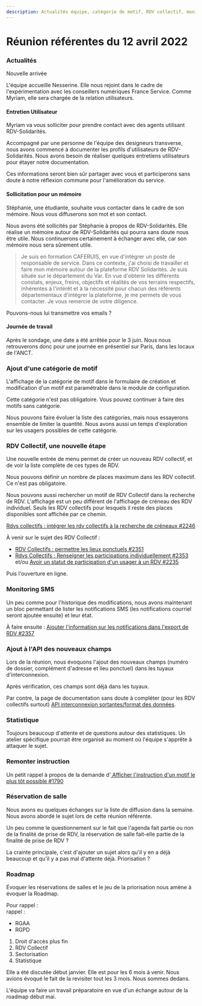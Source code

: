 ```yaml
---
description: Actualités équipe, catégorie de motif, RDV collectif, monitoring SMS
---
```


# Réunion référentes du 12 avril 2022

### Actualités

Nouvelle arrivée

L'équipe accueille Nesserine. Elle nous rejoint dans le cadre de l'expérimentation avec les conseillers numériques France Service. Comme Myriam, elle sera chargée de la relation utilisateurs.

#### Entretien Utilisateur

Myriam va vous solliciter pour prendre contact avec des agents utilisant RDV-Solidarités.

Accompagné par une personne de l'équipe des designeurs transverse, nous avons commencé à documenter les profils d'utilisateurs de RDV-Solidarités. Nous avons besoin de réaliser quelques entretiens utilisateurs pour étayer notre documentation.

Ces informations seront bien sûr partager avec vous et participerons sans doute à notre réflexion commune pour l'amélioration du service.

#### Sollicitation pour un mémoire

Stéphanie, une étudiante, souhaite vous contacter dans le cadre de son mémoire. Nous vous diffuserons son mot et son contact.

Nous avons été sollicités par Stéphanie à propos de RDV-Solidarités. Elle réalise un mémoire autour de RDV-Solidarités qui pourra sans doute nous être utile. Nous continuerons certainement à échanger avec elle, car son mémoire nous sera sûrement utile.

> Je suis en formation CAFERUIS, en vue d'intégrer un poste de responsable de service. Dans ce contexte, j'ai choisi de travailler et faire mon mémoire autour de la plateforme RDV Solidarités. Je suis située sur le département du Var. En vue d'obtenir les différents constats, enjeux, freins, objectifs et réalités de vos terrains respectifs, inhérentes à l'intérêt et à la nécessité pour chacun des référents départementaux d'intégrer la plateforme, je me permets de vous contacter. Je vous remercie de votre diligence.

Pouvons-nous lui transmettre vos emails ?

#### Journée de travail

Après le sondage, une date a été arrêtée pour le 3 juin. Nous nous retrouverons donc pour une journée en présentiel sur Paris, dans les locaux de l'ANCT.

### Ajout d'une catégorie de motif

L'affichage de la catégorie de motif dans le formulaire de création et modification d'un motif est paramétrable dans le module de configuration.

Cette catégorie n'est pas obligatoire. Vous pouvez continuer à faire des motifs sans catégorie.

Nous pouvons faire évoluer la liste des catégories, mais nous essayerons ensemble de limiter la quantité. Nous avons aussi un temps d'exploration sur les usagers possibles de cette catégorie.

### RDV Collectif, une nouvelle étape

Une nouvelle entrée de menu permet de créer un nouveau RDV collectif, et de voir la liste complète de ces types de RDV.

Nous pouvons définir un nombre de places maximum dans les RDV collectif. Ce n'est pas obligatoire.

Nous pouvons aussi rechercher un motif de RDV Collectif dans la recherche de RDV. L'affichage est un peu différent de l'affichage de créneau des RDV individuel. Seuls les RDV collectifs pour lesquels il reste des places disponibles sont affichée par ce chemin.

[Rdvs collectifs : intégrer les rdv collectifs à la recherche de créneaux #2246](https://github.com/betagouv/rdv-solidarites.fr/issues/2246)

À venir sur le sujet des RDV Collectif :

* [RDV Collectifs : permettre les lieux ponctuels #2351](https://github.com/betagouv/rdv-solidarites.fr/issues/2351)
* [Rdvs Collectifs : Renseigner les participations individuellement #2353 ](https://github.com/betagouv/rdv-solidarites.fr/issues/2353)et/ou [Avoir un statut de participation d'un usager à un RDV #2235](https://github.com/betagouv/rdv-solidarites.fr/issues/2235)

Puis l'ouverture en ligne.

### Monitoring SMS

Un peu comme pour l'historique des modifications, nous avons maintenant un bloc permettant de lister les notifications SMS (les notifications courriel seront ajoutée ensuite) et leur état.

À faire ensuite : [Ajouter l'information sur les notifications dans l'export de RDV #2357](https://github.com/betagouv/rdv-solidarites.fr/issues/2357)

### Ajout à l'API des nouveaux champs

Lors de la réunion, nous évoquons l'ajout des nouveaux champs (numéro de dossier, complément d'adresse et lieu ponctuel) dans les tuyaux d'interconnexion.

Après vérification, ces champs sont déjà dans les tuyaux.

Par contre, la page de documentation sans doute à compléter (pour les RDV collectifs surtout) [API interconnexion sortantes/format des données](https://doc.rdv-solidarites.fr/guide-utilisation/pour-un-charge-informatique/api-interconnexions-sortantes/format-des-donnees).

### Statistique

Toujours beaucoup d'attente et de questions autour des statistiques. Un atelier spécifique pourrait être organisé au moment où l'équipe s'apprête à attaquer le sujet.

### Remonter instruction

Un petit rappel à propos de la demande d'[ Afficher l'instruction d'un motif le plus tôt possible #1790](https://github.com/betagouv/rdv-solidarites.fr/issues/1790)

### Réservation de salle

Nous avons eu quelques échanges sur la liste de diffusion dans la semaine. Nous avons abordé le sujet lors de cette réunion référente.

Un peu comme le questionnement sur le fait que l'agenda fait partie ou non de la finalité de prise de RDV, la réservation de salle fait-elle partie de la finalité de prise de RDV ?

La crainte principale, c'est d'ajouter un sujet alors qu'il y en a déjà beaucoup et qu'il y a pas mal d'attente déjà. Priorisation ?

### Roadmap

Évoquer les réservations de salles et le jeu de la priorisation nous amène à évoquer la Roadmap.

Pour rappel :\
rappel :

* RGAA
* RGPD

1. Droit d'accès plus fin
2. RDV Collectif
3. Sectorisation
4. Statistique

Elle a été discutée début janvier. Elle est pour les 6 mois à venir. Nous avions évoqué le fait de la revisiter tout les 3 mois. Nous sommes dedans.

L'équipe va faire un travail préparatoire en vue d'un échange autour de la roadmap début mai.
